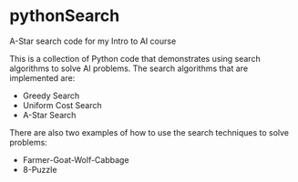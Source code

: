 pythonSearch
============

A-Star search code for my Intro to AI course

This is a collection of Python code that demonstrates using search algorithms to solve AI problems. The search algorithms that are implemented are:
* Greedy Search
* Uniform Cost Search
* A-Star Search

There are also two examples of how to use the search techniques to solve problems:
* Farmer-Goat-Wolf-Cabbage
* 8-Puzzle
